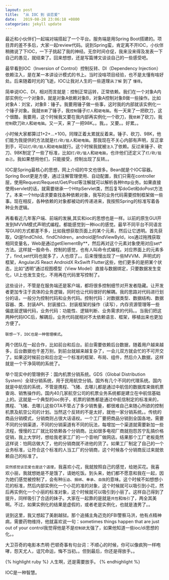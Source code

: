```yaml
---
layout: post
title:  "从 IOC 到 谈恋爱"
date:   2019-08-28 23:06:18 +0800
categories: jekyll update
---
```


最近和小伙伴们一起端对端搭起了一个平台。服务端是用Spring Boot搭建的。项目弄的差不多后，大家一起review代码。说到Spring蛮，肯定离不开IOC，小伙伴稍微说了下IOC，一下子挑起了我的神经。无奈时间仓促，我来没来得及发表一下自己的愚见，就结束了。回来想想，还是写篇博文谈谈自己的一些感受吧。

最早看到IOC（Inversion of Control）控制反转、DI（Dependency Injection）依赖注入，是在某一本讲设计模式的书上。当时没啥项目经验，也不是太懂有啥好处。后来随着时光的飞逝，IOC让我对人生的一些道理从`了解` 到了 `懂得`。

简单说IOC、DI，相对而言就是：控制正常运转，正常依赖。我们在一个对象A内部实例化一个对象B，就是对象A依赖对象B，对象A控制对象B做一些操作。比如对象A：刘宝，对象B：锤子。我要用锤子做一些事，这时我的内部就该实例化一个锤子对象。我就`依赖`了锤子，我`控制`锤子`打人`和`砸电脑`。有一天来了一把砍刀，这个很酷，我要用，这个时候我又要在我内部再实例化一个砍刀，我`依赖`了砍刀，我`控制`砍刀`砍人`和`砸电脑`。又一天，来了一把98K。。我。。又要。。好累。。

小时候大家都算过1+2+...+100。同理正着太累就反着来。锤子、砍刀、98K，他们能为我提供的方法就是`打/砍/狙人`和`砸电脑`。那我现在不关心内部有声明，反正拿到手，可以`打/砍/狙人`和`砸电脑`就行。这个时候我就被`注入`了依赖。反过来锤子、砍刀、98K制定了一些了标准，比如`打/砍/狙人`和`砸电脑`，也许他们还定义了`打/砍/狙自己`，我如果想用他们，只能接受，控制出现了反转。。

IOC是Spring最核心的思想，网上介绍的牛文也很多。Bean就是个IOC容器。Spring Boot更是方便，通过注解管理使用、自动配置，我们只需在controller层，使用Request/Request/Get/Post等注解就可以解析各种http业务。如果直接使用servlet的话，就需要继承一个HttpServlet类，然后复写doGet和doPost方法了。本来一个http请求要查找各种依赖对象，我写的业务代码需要控制框架做一些事。现在相反，各种依赖的对象都被动的传递进来，我按照Spring的标准写着各种业务逻辑。

再看看近几年客户端、前端的发展,其实和ioc的思想也是一样。以前的原生GUI开发到MVVM模式声明式编程。都能感觉到一种ioc的感觉。最早不同平台不同语言写GUI的方式都差不多，比如我想获取页面上的某个元素，然后让它透明。首先获取，Qt是findChild、findChildren，android是findViewById，ios通过拖拽获取相同变量名，Web是通过getElementBy**，然后再对这个元素对象使用对应set*方法。这样就一股命令、控制的感觉，也有人叫命令式编程。对应界面上的元素多了，find,set代码也就多了，人也烦了。。后来慢慢出现了一些MVVM、声明式的框架，AngularJS React AndroidX RxSwift Flutter这些，他们更多的是把某个状态，比如“透明”通过视图模型（View Model）直接与数据绑定，只要数据发生变化，UI上也发生变化，不用再在代码里写控制了。

这些设计，不管是在服务端还是客户端，都将很多控制细节对开发者隐藏。让开发者更加专注于具体的业务逻辑，同时也让代码很好的解耦。我的思路对代码进行划分的话，一般分为控制代码和业务代码。控制代码：对数据类型、数据结构、数据容器、类、封装API、封装接口、封装框架的操作（读写），内存资源管理等一些偏底层逻辑代码，业务代码：功能性、逻辑判断、业务需求的代码。。当我们把这两种代码IOC后，解耦后，业务代码就相对不太依赖语言、框架，移植出来也更加方便了。

`联想一下，IOC也是一种管理模式`。

两个团队在一起合作，比如前台和后台。前台需要依赖后台数据，随着用户越来越多，后台数据也千差万别，到前台就越来越复杂了，一会儿双方就会忙的不可开交了。如果这时候前台和后台定一个标准的框架、布局、组件，然后介入数据，这样就是一个干净简明的系统了。

举个现实中的管理例子：国内机票分销系统。GDS（Global Distribution System）全球分销系统，用于民用航空分销。国外有几个不同的代理系统。国内就是中航信的系统，不管是携程、飞猪、去哪儿都是通过中航信的数据库来做机票查询、销售操作的。国内40几家航空公司的机票业务系统都是建立在中航信基础上的。这就是一个典型的ioc例子，机票的销售都是通过中航信制定的标准来的，携程、飞猪、去哪儿这些OTA不管占了多少销售量，都很难自己来随心所欲的控制机票及航空公司的计划。当然这个反转的不是太好，就他一家分销系统。。传统的商品分销模式，分销商则占很大话语权。一个工厂要把商品分销到全国各地，需要不同的分销渠道，不同的分销渠道有不同的玩法，每增加一个渠道就需要新加一些流程，慢慢的工厂就比较依赖各个分销商。比如很多电视厂商就抱怨苏宁乱搞价格促销，我上大学时，想给我老家工厂的一个音响厂做网店。结果那个工厂老板竟然这样说：怕网店做大了，他的分销商就不进他的货了。如果工厂制定了自己的一个业务标准，让符合这个标准的人当工厂的分销商，这个时候各个分销商反过来就依赖自己的标准了。

`突然感觉谈恋爱也是这个道理`，我喜欢小花，我就按照自己的感觉，给她买花。我喜欢小丽，我就想她是不是饿了，请她吃饭。到头来，她们都不愿意和我在一起，因为她们感觉被控制了，会有种`压迫`、`捆绑`、`奉承`、`自我`的意味。这个时候不如想想小花的标准，然后内部实例化一个小花的准的对象，这个时候就可以吸引到小花，然后再实例化一个小丽的标准对象，这个时候就可以吸引到小丽了。这样自己得到了提升，同样吸引了合适的妹子。大家在一起靠的是就是`共性`和`吸引`了，两全其美啊。不过，如果实例化的结果是虚假的，或者老是实例化，也就是渣男了。。

说到这里，我又想起了美剧越狱。那个追捕主角迈克的FBI警察马洪，他有点精神病，需要药物维持，他就喜欢说一句：sometimes things happen that are just out of your control我觉得他是不是`控制欲`太强了，如果他知道一些ioc/di思想的化。。

大卫芬奇的电影本杰明·巴顿奇事有句台词：不顺心的时候，你可以像疯狗一样咆哮，怨天尤人，诅咒命运，悔不当初。。但到最后，你还是得放手。。

{% highlight ruby %}
人生啊，还是需要放手。
{% endhighlight %}

IOC是一种智慧。
